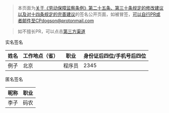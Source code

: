 > 本页面为[关于《劳动保障监察条例》第二十五条、第三十条规定的修改建议以及对十四条规定的完善建议](https://github.com/CPdogson/996action/blob/master/change-law.md)的签名公开页面，如被冒签，可以自行PR或者邮件至CPdogson@protonmail.com

> 如不擅长PR，可以点击[第三方渠道](https://www.996action.com/index.php/293988?lang=zh-Hans)

实名签名

姓名|工作地点（省）|职业|身份证后四位/手机号后四位
---|-----|-----|----
例子|北京|程序员|2345

匿名签名

昵称|职业
---|----
李子|码农
